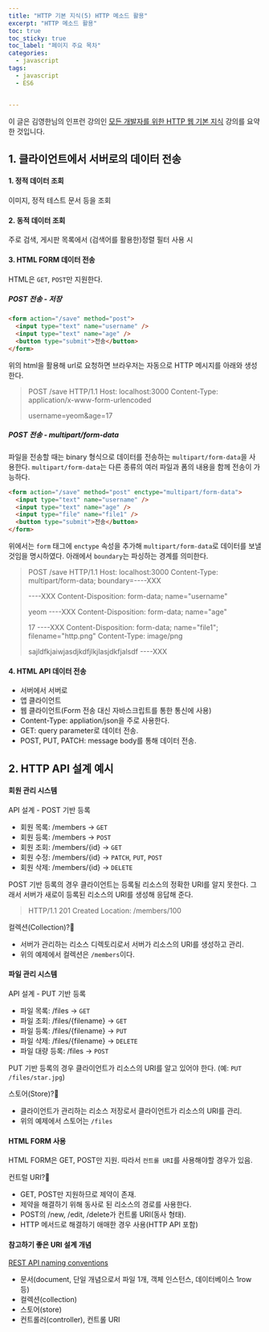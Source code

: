 ```yaml
---
title: "HTTP 기본 지식(5) HTTP 메소드 활용"
excerpt: "HTTP 메소드 활용"
toc: true
toc_sticky: true
toc_label: "페이지 주요 목차"
categories:
  - javascript
tags:
  - javascript
  - ES6


---
```


이 글은 김영한님의 인프런 강의인 [모든 개발자를 위한 HTTP 웹 기본 지식](https://www.inflearn.com/course/http-%EC%9B%B9-%EB%84%A4%ED%8A%B8%EC%9B%8C%ED%81%AC/dashboard) 강의를 요약한 것입니다.



## 1. 클라이언트에서 서버로의 데이터 전송



#### 1. 정적 데이터 조회
이미지, 정적 테스트 문서 등을 조회
#### 2. 동적 데이터 조회
주로 검색, 게시판 목록에서 (검색어를 활용한)정렬 필터 사용 시
#### 3. HTML FORM 데이터 전송
HTML은 `GET`, `POST`만 지원한다.
##### POST 전송 - 저장
```html
<form action="/save" method="post">
  <input type="text" name="username" />
  <input type="text" name="age" />
  <button type="submit">전송</button>
</form>
```
위의 html을 활용해 url로 요청하면 브라우저는 자동으로 HTTP 메시지를 아래와 생성한다.
>
>POST /save HTTP/1.1
>Host: localhost:3000
>Content-Type: application/x-www-form-urlencoded
>
>username=yeom&age=17

##### POST 전송 - multipart/form-data
파일을 전송할 때는 binary 형식으로 데이터를 전송하는 `multipart/form-data`을 사용한다. `multipart/form-data`는 다른 종류의 여러 파일과 폼의 내용을 함께 전송이 가능하다.

```html
<form action="/save" method="post" enctype="multipart/form-data">
  <input type="text" name="username" />
  <input type="text" name="age" />
  <input type="file" name="file1" />
  <button type="submit">전송</button>
</form>
```
위에서는 `form` 태그에 `enctype` 속성을 추가해 `multipart/form-data`로 데이터를 보낼 것임을 명시하였다. 아래에서 `boundary`는 파싱하는 경계를 의미한다.
> POST /save HTTP/1.1
> Host: localhost:3000
> Content-Type: multipart/form-data; boundary=----XXX
>
> ----XXX
> Content-Disposition: form-data; name="username"
>
> yeom
> ----XXX
> Content-Disposition: form-data; name="age"
>
> 17
> ----XXX
> Content-Disposition: form-data; name="file1"; filename="http.png"
> Content-Type: image/png
>
> sajldfkjaiwjasdjkdfjlkjlasjdkfjalsdf
> ----XXX

#### 4. HTML API 데이터 전송
- 서버에서 서버로
- 앱 클라이언트
- 웹 클라이언트(Form 전송 대신 자바스크립트를 통한 통신에 사용)
- Content-Type: appliation/json을 주로 사용한다.
- GET: query parameter로 데이터 전송.
- POST, PUT, PATCH: message body를 통해 데이터 전송.



## 2. HTTP API 설계 예시



#### 회원 관리 시스템
API 설계 - POST 기반 등록
- 회원 목록: /members -> `GET`
- 회원 등록: /members -> `POST`
- 회원 조회: /members/{id} -> `GET`
- 회원 수정: /members/{id} -> `PATCH`, `PUT`, `POST`
- 회원 삭제: /members/{id} -> `DELETE`

POST 기반 등록의 경우 클라이언트는 등록될 리소스의 정확한 URI를 알지 못한다. 그래서 서버가 새로이 등록된 리소스의 URI를 생성해 응답해 준다.
>
> HTTP/1.1 201 Created
> Location: /members/100

컬렉션(Collection)?🧐
- 서버가 관리하는 리소스 디렉토리로서 서버가 리소스의 URI를 생성하고 관리.
- 위의 예제에서 컬렉션은 `/members`이다.

#### 파일 관리 시스템
API 설계 - PUT 기반 등록
- 파일 목록: /files -> `GET`
- 파일 조회: /files/{filename} -> `GET`
- 파일 등록: /files/{filename} -> `PUT`
- 파일 삭제: /files/{filename} -> `DELETE`
- 파일 대량 등록: /files -> `POST`

PUT 기반 등록의 경우 클라이언트가 리소스의 URI를 알고 있어야 한다. (예: `PUT /files/star.jpg`)

스토어(Store)?🧐
- 클라이언트가 관리하는 리소스 저장로서 클라이언트가 리소스의 URI를 관리.
- 위의 예제에서 스토어는 `/files`

#### HTML FORM 사용
HTML FORM은 GET, POST만 지원. 따라서 `컨트롤 URI`를 사용해야할 경우가 있음.

컨트럴 URI?🧐
- GET, POST만 지원하므로 제약이 존재.
- 제약을 해결하기 위해 동사로 된 리소스의 경로를 사용한다.
- POST의 /new, /edit, /delete가 컨트롤 URI(동사 형태).
- HTTP 메서드로 해결하기 애매한 경우 사용(HTTP API 포함)

#### 참고하기 좋은 URI 설계 개념
[REST API naming conventions](https://restfulapi.net/resource-naming/)
- 문서(document, 단일 개념으로서 파일 1개, 객체 인스턴스, 데이터베이스 1row 등)
- 컬렉션(collection)
- 스토어(store)
- 컨트롤러(controller), 컨트롤 URI